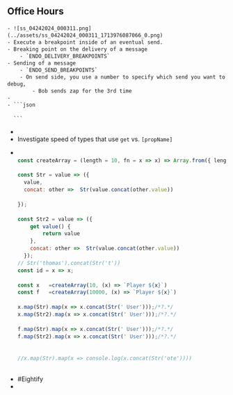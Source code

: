 ## Office Hours
	- ![ss_04242024_000311.png](../assets/ss_04242024_000311_1713976087066_0.png)
	- Execute a breakpoint inside of an eventual send.
	- Breaking point on the delivery of a message
		- `ENDO_DELIVERY_BREAKPOINTS`
	- Sending of a message
		- `ENDO_SEND_BREAKPOINTS`
		- On send side, you use a number to specify which send you want to debug,
			- Bob sends zap for the 3rd time
	-
	- ```json
	  
	  ```
-
- Investigate speed of types that use `get` vs. `[propName]`
- ```javascript
  
  const createArray = (length = 10, fn = x => x) => Array.from({ length }, (_, index) => fn(index));
  
  const Str = value => ({
    value,
    concat: other =>  Str(value.concat(other.value))
  
  });
  
  const Str2 = value => ({
      get value() {
          return value
      },
      concat: other =>  Str(value.concat(other.value))
    });
  // Str('thomas').concat(Str('t'))
  const id = x => x;
  
  const x   =createArray(10, (x) => `Player ${x}`)
  const f   =createArray(10000, (x) => `Player ${x}`)
  
  x.map(Str).map(x => x.concat(Str(' User')));/*?.*/
  x.map(Str2).map(x => x.concat(Str(' User')));/*?.*/
  
  f.map(Str).map(x => x.concat(Str(' User')));/*?.*/
  f.map(Str2).map(x => x.concat(Str(' User')));/*?.*/
  
  
  //x.map(Str).map(x => console.log(x.concat(Str('ote'))))
  
  
  
  ```
- #Eightify
-